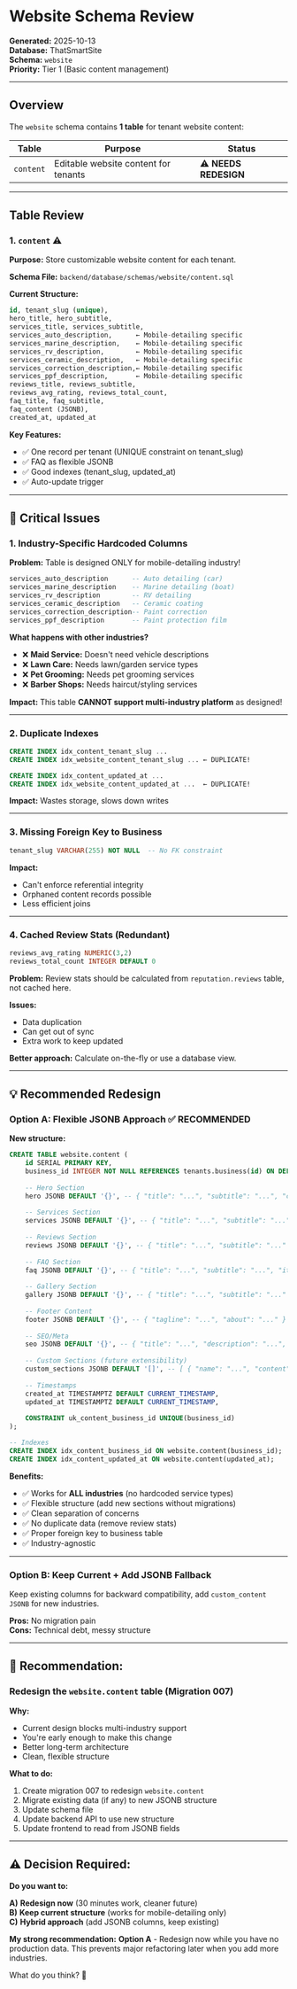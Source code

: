 # Website Schema Review

**Generated:** 2025-10-13  
**Database:** ThatSmartSite  
**Schema:** `website`  
**Priority:** Tier 1 (Basic content management)

---

## Overview

The `website` schema contains **1 table** for tenant website content:

| Table | Purpose | Status |
|-------|---------|--------|
| `content` | Editable website content for tenants | ⚠️ **NEEDS REDESIGN** |

---

## Table Review

### 1. `content` ⚠️

**Purpose:** Store customizable website content for each tenant.

**Schema File:** `backend/database/schemas/website/content.sql`

**Current Structure:**
```sql
id, tenant_slug (unique),
hero_title, hero_subtitle,
services_title, services_subtitle,
services_auto_description,      ← Mobile-detailing specific
services_marine_description,    ← Mobile-detailing specific
services_rv_description,        ← Mobile-detailing specific
services_ceramic_description,   ← Mobile-detailing specific
services_correction_description,← Mobile-detailing specific
services_ppf_description,       ← Mobile-detailing specific
reviews_title, reviews_subtitle,
reviews_avg_rating, reviews_total_count,
faq_title, faq_subtitle,
faq_content (JSONB),
created_at, updated_at
```

**Key Features:**
- ✅ One record per tenant (UNIQUE constraint on tenant_slug)
- ✅ FAQ as flexible JSONB
- ✅ Good indexes (tenant_slug, updated_at)
- ✅ Auto-update trigger

---

## 🔴 **Critical Issues**

### **1. Industry-Specific Hardcoded Columns**

**Problem:** Table is designed ONLY for mobile-detailing industry!

```sql
services_auto_description      -- Auto detailing (car)
services_marine_description    -- Marine detailing (boat)
services_rv_description        -- RV detailing
services_ceramic_description   -- Ceramic coating
services_correction_description-- Paint correction
services_ppf_description       -- Paint protection film
```

**What happens with other industries?**
- ❌ **Maid Service:** Doesn't need vehicle descriptions
- ❌ **Lawn Care:** Needs lawn/garden service types
- ❌ **Pet Grooming:** Needs pet grooming services
- ❌ **Barber Shops:** Needs haircut/styling services

**Impact:** This table **CANNOT support multi-industry platform** as designed!

---

### **2. Duplicate Indexes**

```sql
CREATE INDEX idx_content_tenant_slug ...
CREATE INDEX idx_website_content_tenant_slug ... ← DUPLICATE!

CREATE INDEX idx_content_updated_at ...
CREATE INDEX idx_website_content_updated_at ...  ← DUPLICATE!
```

**Impact:** Wastes storage, slows down writes

---

### **3. Missing Foreign Key to Business**

```sql
tenant_slug VARCHAR(255) NOT NULL  -- No FK constraint
```

**Impact:** 
- Can't enforce referential integrity
- Orphaned content records possible
- Less efficient joins

---

### **4. Cached Review Stats (Redundant)**

```sql
reviews_avg_rating NUMERIC(3,2)
reviews_total_count INTEGER DEFAULT 0
```

**Problem:** Review stats should be calculated from `reputation.reviews` table, not cached here.

**Issues:**
- Data duplication
- Can get out of sync
- Extra work to keep updated

**Better approach:** Calculate on-the-fly or use a database view.

---

## 💡 **Recommended Redesign**

### **Option A: Flexible JSONB Approach** ✅ RECOMMENDED

**New structure:**
```sql
CREATE TABLE website.content (
    id SERIAL PRIMARY KEY,
    business_id INTEGER NOT NULL REFERENCES tenants.business(id) ON DELETE CASCADE,
    
    -- Hero Section
    hero JSONB DEFAULT '{}', -- { "title": "...", "subtitle": "...", "cta_text": "..." }
    
    -- Services Section
    services JSONB DEFAULT '{}', -- { "title": "...", "subtitle": "...", "items": [...] }
    
    -- Reviews Section
    reviews JSONB DEFAULT '{}', -- { "title": "...", "subtitle": "..." }
    
    -- FAQ Section
    faq JSONB DEFAULT '{}', -- { "title": "...", "subtitle": "...", "items": [...] }
    
    -- Gallery Section
    gallery JSONB DEFAULT '{}', -- { "title": "...", "subtitle": "..." }
    
    -- Footer Content
    footer JSONB DEFAULT '{}', -- { "tagline": "...", "about": "..." }
    
    -- SEO/Meta
    seo JSONB DEFAULT '{}', -- { "title": "...", "description": "...", "keywords": [...] }
    
    -- Custom Sections (future extensibility)
    custom_sections JSONB DEFAULT '[]', -- [ { "name": "...", "content": {...} } ]
    
    -- Timestamps
    created_at TIMESTAMPTZ DEFAULT CURRENT_TIMESTAMP,
    updated_at TIMESTAMPTZ DEFAULT CURRENT_TIMESTAMP,
    
    CONSTRAINT uk_content_business_id UNIQUE(business_id)
);

-- Indexes
CREATE INDEX idx_content_business_id ON website.content(business_id);
CREATE INDEX idx_content_updated_at ON website.content(updated_at);
```

**Benefits:**
- ✅ Works for **ALL industries** (no hardcoded service types)
- ✅ Flexible structure (add new sections without migrations)
- ✅ Clean separation of concerns
- ✅ No duplicate data (remove review stats)
- ✅ Proper foreign key to business table
- ✅ Industry-agnostic

---

### **Option B: Keep Current + Add JSONB Fallback**

Keep existing columns for backward compatibility, add `custom_content JSONB` for new industries.

**Pros:** No migration pain  
**Cons:** Technical debt, messy structure

---

## 🎯 **Recommendation:**

### **Redesign the `website.content` table** (Migration 007)

**Why:**
- Current design blocks multi-industry support
- You're early enough to make this change
- Better long-term architecture
- Clean, flexible structure

**What to do:**
1. Create migration 007 to redesign `website.content`
2. Migrate existing data (if any) to new JSONB structure
3. Update schema file
4. Update backend API to use new structure
5. Update frontend to read from JSONB fields

---

## ⚠️ **Decision Required:**

**Do you want to:**

**A)** **Redesign now** (30 minutes work, cleaner future)  
**B)** **Keep current structure** (works for mobile-detailing only)  
**C)** **Hybrid approach** (add JSONB columns, keep existing)  

**My strong recommendation:** **Option A** - Redesign now while you have no production data. This prevents major refactoring later when you add more industries.

What do you think? 🤔
